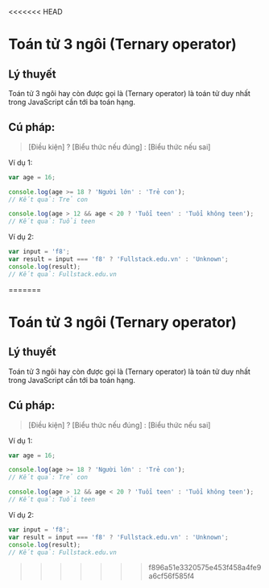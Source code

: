 <<<<<<< HEAD
# Toán tử 3 ngôi (Ternary operator)

## Lý thuyết

Toán tử 3 ngôi hay còn được gọi là (Ternary operator) là toán tử duy nhất trong JavaScript cần tới ba toán hạng.

## Cú pháp:

> [Điều kiện] ? [Biểu thức nếu đúng] : [Biểu thức nếu sai]

Ví dụ 1:

```js
var age = 16;

console.log(age >= 18 ? 'Người lớn' : 'Trẻ con');
// Kết quả: Trẻ con

console.log(age > 12 && age < 20 ? 'Tuổi teen' : 'Tuổi không teen');
// Kết quả: Tuổi teen
```

Ví dụ 2:

```js
var input = 'f8';
var result = input === 'f8' ? 'Fullstack.edu.vn' : 'Unknown';
console.log(result);
// Kết quả: Fullstack.edu.vn
```
=======
# Toán tử 3 ngôi (Ternary operator)

## Lý thuyết

Toán tử 3 ngôi hay còn được gọi là (Ternary operator) là toán tử duy nhất trong JavaScript cần tới ba toán hạng.

## Cú pháp:

> [Điều kiện] ? [Biểu thức nếu đúng] : [Biểu thức nếu sai]

Ví dụ 1:

```js
var age = 16;

console.log(age >= 18 ? 'Người lớn' : 'Trẻ con');
// Kết quả: Trẻ con

console.log(age > 12 && age < 20 ? 'Tuổi teen' : 'Tuổi không teen');
// Kết quả: Tuổi teen
```

Ví dụ 2:

```js
var input = 'f8';
var result = input === 'f8' ? 'Fullstack.edu.vn' : 'Unknown';
console.log(result);
// Kết quả: Fullstack.edu.vn
```
>>>>>>> f896a51e3320575e453f458a4fe9a6cf56f585f4
